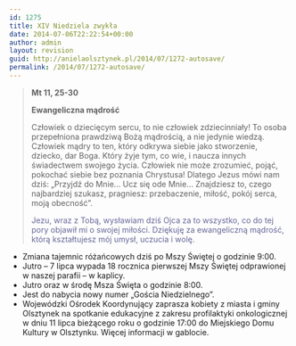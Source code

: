 ```yaml
---
id: 1275
title: XIV Niedziela zwykła
date: 2014-07-06T22:22:54+00:00
author: admin
layout: revision
guid: http://anielaolsztynek.pl/2014/07/1272-autosave/
permalink: /2014/07/1272-autosave/
---
```

> **Mt 11, 25-30**
> 
> **Ewangeliczna mądrość**
> 
> Człowiek o dziecięcym sercu, to nie człowiek zdziecinniały! To osoba przepełniona prawdziwą Bożą mądrością, a nie jedynie wiedzą. Człowiek mądry to ten, który odkrywa siebie jako stworzenie, dziecko, dar Boga. Który żyje tym, co wie, i naucza innych świadectwem swojego życia. Człowiek nie może zrozumieć, pojąć, pokochać siebie bez poznania Chrystusa! Dlatego Jezus mówi nam dziś: &#8222;Przyjdź do Mnie&#8230; Ucz się ode Mnie&#8230; Znajdziesz to, czego najbardziej szukasz, pragniesz: przebaczenie, miłość, pokój serca, moją obecność&#8221;.
> 
> <span style="color: #666699;">Jezu, wraz z Tobą, wysławiam dziś Ojca za to wszystko, co do tej pory objawił mi o swojej miłości. Dziękuję za ewangeliczną mądrość, którą kształtujesz mój umysł, uczucia i wolę.</span>

  * Zmiana tajemnic różańcowych dziś po Mszy Świętej o godzinie 9:00.
  * Jutro &#8211; 7 lipca wypada 18 rocznica pierwszej Mszy Świętej odprawionej w naszej parafii &#8211; w kaplicy.
  * Jutro oraz w środę Msza Święta o godzinie 8:00.
  * Jest do nabycia nowy numer &#8222;Gościa Niedzielnego&#8221;.
  * Wojewódzki Ośrodek Koordynujący zaprasza kobiety z miasta i gminy Olsztynek na spotkanie edukacyjne z zakresu profilaktyki onkologicznej w dniu 11 lipca bieżącego roku o godzinie 17:00 do Miejskiego Domu Kultury w Olsztynku. Więcej informacji w gablocie.